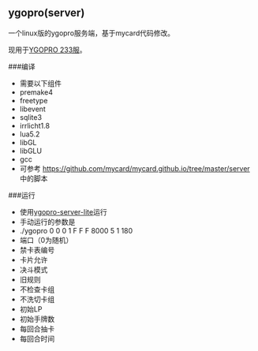 ## ygopro(server)
一个linux版的ygopro服务端，基于mycard代码修改。

现用于[YGOPRO 233服](http://mercury233.me/ygosrv233/)。

###编译
* 需要以下组件
 * premake4
 * freetype
 * libevent
 * sqlite3
 * irrlicht1.8
 * lua5.2
 * libGL
 * libGLU
 * gcc
* 可参考 https://github.com/mycard/mycard.github.io/tree/master/server 中的脚本

###运行
* 使用[ygopro-server-lite](https://github.com/mercury233/ygopro-server)运行
* 手动运行的参数是
 * ./ygopro 0 0 0 1 F F F 8000 5 1 180
 * 端口（0为随机）
 * 禁卡表编号
 * 卡片允许
 * 决斗模式
 * 旧规则
 * 不检查卡组
 * 不洗切卡组
 * 初始LP
 * 初始手牌数
 * 每回合抽卡
 * 每回合时间

